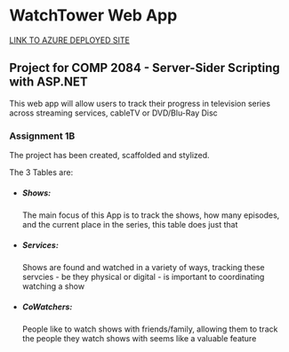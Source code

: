 <h1>WatchTower Web App</h1>
<a href="https://watchtowerapp.azurewebsites.net/">LINK TO AZURE DEPLOYED SITE</a>
<h2>Project for COMP 2084 - Server-Sider Scripting with ASP.NET</h2>
<p>This web app will allow users to track their progress in television series across streaming services, cableTV or DVD/Blu-Ray Disc</p>

<h3>Assignment 1B</h3>
<p>The project has been created, scaffolded and stylized.</p>
<p>The 3 Tables are:</p>
<ul>
  <li><h5>Shows:</h5>The main focus of this App is to track the shows, how many episodes, and the current place in the series, this table does just that</li>  
  <li><h5>Services:</h5>Shows are found and watched in a variety of ways, tracking these servcies - be they physical or digital - is important to coordinating watching a show</li>  
  <li><h5>CoWatchers:</h5>People like to watch shows with friends/family, allowing them to track the people they watch shows with seems like a valuable feature</li>  
</ul>
